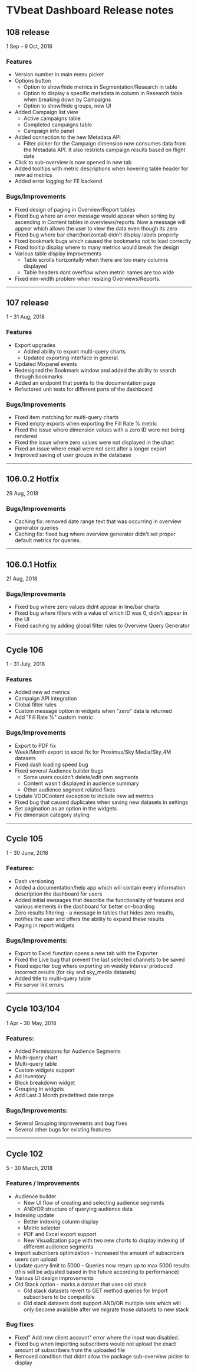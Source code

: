 # TVbeat Dashboard Release notes

## 108 release
1 Sep - 9 Oct, 2018

### Features
* Version number in main menu picker
* Options button
  * Option to show/hide metrics in Segmentation/Research in table
  * Option to display a specific metadata in column in Research table when breaking down by Campaigns
  * Option to show/hide groups, new UI
* Added Campaign list view
  * Active campaigns table
  * Completed campaigns table
  * Campaign info panel
* Added connection to the new Metadata API
  * Filter picker for the Campaign dimension now consumes data from the Metadata API. It also restricts campaign results based on flight date
* Click to sub-overview is now opened in new tab
* Added tooltips with metric descriptions when hovering table header for new ad metrics
* Added error logging for FE backend


### Bugs/Improvements
* Fixed design of paging in Overview/Report tables
* Fixed bug where an error message would appear when sorting by ascending in Content tables in overviews/reports. Now a message will appear which allows the user to view the data even though its zero
* Fixed bug where bar chart(horizontal) didn’t display labels properly
* Fixed bookmark bugs which caused the bookmarks not to load correctly
* Fixed tooltip display where to many metrics would break the design
* Various table display improvements
  * Table scrolls horizontally when there are too many columns displayed
  * Table headers dont overflow when metric names are too wide
* Fixed min-width problem when resizing Overviews/Reports.

----

## 107 release
1 - 31 Aug, 2018

### Features
* Export upgrades
  * Added ability to export multi-query charts
  * Updated exporting interface in general.
* Updated Mixpanel events
* Redesigned the Bookmark window and added the ability to search through bookmarks
* Added an endpoint that points to the documentation page
* Refactored unit tests for different parts of the dashboard

### Bugs/Improvements
* Fixed item matching for multi-query charts
* Fixed empty exports when exporting the Fill Rate % metric
* Fixed the issue where dimension values with a zero ID were not being rendered
* Fixed the issue where zero values were not displayed in the chart
* Fixed an issue where email were not sent after a longer export
* Improved saving of user groups in the database

----

## 106.0.2 Hotfix
29 Aug, 2018

### Bugs/Improvements
* Caching fix: removed date range text that was occurring in overview generator queries
* Caching fix: fixed bug where overview generator didn't set proper default metrics for queries.

----

## 106.0.1 Hotfix
21 Aug, 2018

### Bugs/Improvements
* Fixed bug where zero values didnt appear in line/bar charts
* Fixed bug where filters with a value of which ID was 0, didn't appear in the UI
* Fixed caching by adding global filter rules to Overview Query Generator

----

## Cycle 106
1 - 31 July, 2018

### Features
* Added new ad metrics
* Campaign API integration
* Global filter rules
* Custom message option in widgets when "zero" data is returned
* Add "Fill Rate %" custom metric

### Bugs/Improvements
* Export to PDF fix
* Week/Month export to excel fix for Proximus/Sky Media/Sky_4M datasets
* Fixed dash loading speed bug
* Fixed several Audience builder bugs
  * Some users couldn't delete/edit own segments
  * Content wasn't displayed in audience summary
  * Other audience segment related fixes
* Update VODContent exception to include new ad metrics
* Fixed bug that caused duplicates when saving new datasets in settings
* Set pagination as an option in the widgets
* Fix dimension category styling

----

## Cycle 105
1 - 30 June, 2018

### Features:
* Dash versioning
* Added a documentation/help app which will contain every information description the dashboard for users
* Added initial messages that describe the functionality of features and various elements in the dashboard for better on-boarding
* Zero results filtering - a message in tables that hides zero results, notifies the user and offers the ability to expand these results
* Paging in report widgets

### Bugs/Improvements:
* Export to Excel function opens a new tab with the Exporter
* Fixed the Live bug that prevent the last selected channels to be saved
* Fixed exporter bug where exporting on weekly interval produced incorrect results (for sky and sky_media datasets)
* Added title to multi-query table
* Fix server lint errors

----

## Cycle 103/104
1 Apr - 30 May, 2018

### Features: 
* Added Permissions for Audience Segments
* Multi-query chart
* Multi-query table
* Custom widgets support
* Ad Inventory
* Block breakdown widget
* Grouping in widgets
* Add Last 3 Month predefined date range

### Bugs/Improvements:
* Several Grouping improvements and bug fixes
* Several other bugs for existing features

----

## Cycle 102
5 - 30 March, 2018

### Features / Improvements
* Audience builder
  * New UI flow of creating and selecting audience segments
  * AND/OR structure of querying audience data
* Indexing update
  * Better indexing column display
  * Metric selector
  * PDF and Excel export support
  * New Visualization page with two new charts to display indexing of different audience segments
* Import subcribers optimization - Increased the amount of subscribers users can upload
* Update query limit to 5000 - Queries now return up to max 5000 results (this will be adjusted based in the future according to performance)
* Various UI design improvements
* Old Stack option - marks a dataset that uses old stack
  * Old stack datasets revert to GET method queries for Import subscribers to be compatible
  * Old stack datasets dont support AND/OR multiple sets which will only become available after we migrate those datasets to new stack

### Bug fixes
* Fixed" Add new client account" error where the input was disabled.
* Fixed bug when Importing subscribers would not upload the exact amount of subscribers from the uploaded file
* Removed condition that didnt allow the package sub-overview picker to display
